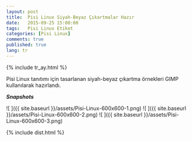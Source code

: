 ```yaml
---
layout: post
title:  Pisi Linux Siyah-Beyaz Çıkartmalar Hazır
date:   2015-09-25 15:00:00
tags:   Pisi Linux Etiket
categories: [Pisi Linux]
comments: true
published: true
lang: tr
---
```

 
{% include tr_ay.html %}

Pisi Linux tanıtımı için tasarlanan siyah-beyaz çıkartma örnekleri GIMP kullanılarak hazırlandı. 

***Snapshots***

![ ]({{ site.baseurl }}/assets/Pisi-Linux-600x600-1.png)
![ ]({{ site.baseurl }}/assets/Pisi-Linux-600x600-2.png)
![ ]({{ site.baseurl }}/assets/Pisi-Linux-600x600-3.png)



{% include dist.html %}
 
